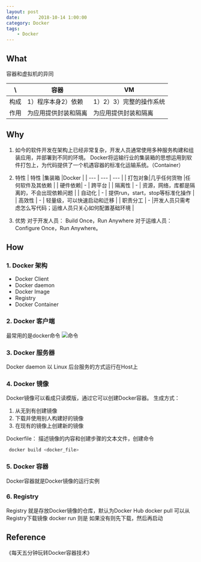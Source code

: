 ```yaml
---
layout: post
date:       2018-10-14 1:00:00
category: Docker
tags:
    - Docker
---
```



## What
容器和虚拟机的异同

| \ |容器  |VM  |
| --- | --- | --- |
| 构成 |1）程序本身2）依赖  |1）2）3）完整的操作系统  |
| 作用 |为应用提供封装和隔离  |为应用提供封装和隔离   |

## Why
1. 如今的软件开发在架构上已经非常复杂，开发人员通常使用多种服务构建和组装应用，并部署到不同的环境。
   Docker将运输行业的集装箱的思想运用到软件打包上，为代码提供了一个机遇容器的标准化运输系统。（Container）
2. 特性
| 特性 |集装箱  |Docker  |
| --- | --- | --- |
|  打包对象|几乎任何货物  |任何软件及其依赖  |
|  硬件依赖| - | 跨平台 |
| 隔离性 | - | 资源，网络，库都是隔离的，不会出现依赖问题 |
| 自动化 | - | 提供run，start，stop等标准化操作 |
| 高效性 | - | 轻量级，可以快速启动和迁移 |
| 职责分工 | - |开发人员只需考虑怎么写代码；运维人员只关心如何配置基础环境  |

3. 优势
对于开发人员： Build Once，Run Anywhere
对于运维人员： Configure Once，Run Anywhere。

## How
### 1. Docker 架构
- Docker Client
- Docker daemon
- Docker Image
- Registry
- Docker Container

### 2. Docker 客户端
最常用的是docker命令
![命令](https://run-dream.github.io/img/post/docker-cmd.png)

### 3. Docker 服务器
Docker daemon 以 Linux 后台服务的方式运行在Host上

### 4. Docker 镜像
Docker镜像可以看成只读模版，通过它可以创建Docker容器。
生成方式：

1. 从无到有创建镜像
2. 下载并使用别人构建好的镜像
3. 在现有的镜像上创建新的镜像

Dockerfile： 
描述镜像的内容和创建步骤的文本文件，创建命令

```bash
 docker build <docker_file>
```

### 5. Docker 容器
Docker容器就是Docker镜像的运行实例

### 6. Registry
Registry 就是存放Docker镜像的仓库，默认为Docker Hub
docker pull 可以从Registry下载镜像
docker run 则是 如果没有则先下载，然后再启动

## Reference
《每天五分钟玩转Docker容器技术》